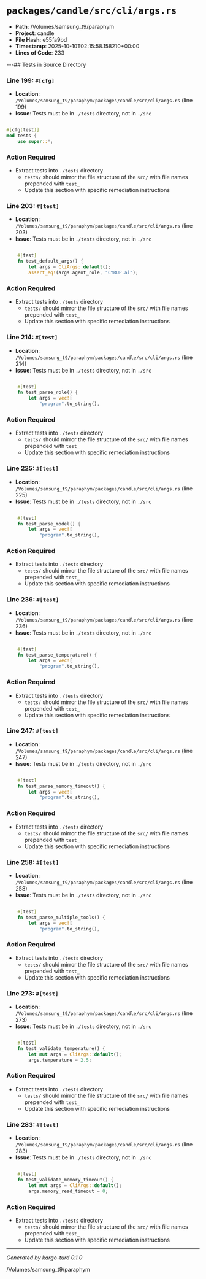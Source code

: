# `packages/candle/src/cli/args.rs`

- **Path**: /Volumes/samsung_t9/paraphym
- **Project**: candle
- **File Hash**: e55fa9bd  
- **Timestamp**: 2025-10-10T02:15:58.158210+00:00  
- **Lines of Code**: 233

---## Tests in Source Directory


### Line 199: `#[cfg]`

- **Location**: `/Volumes/samsung_t9/paraphym/packages/candle/src/cli/args.rs` (line 199)
- **Issue**: Tests must be in `./tests` directory, not in `./src`

```rust

#[cfg(test)]
mod tests {
    use super::*;

```

### Action Required

- Extract tests into `./tests` directory
  - `tests/` should mirror the file structure of the `src/` with file names prepended with `test_`
  - Update this section with specific remediation instructions
  


### Line 203: `#[test]`

- **Location**: `/Volumes/samsung_t9/paraphym/packages/candle/src/cli/args.rs` (line 203)
- **Issue**: Tests must be in `./tests` directory, not in `./src`

```rust

    #[test]
    fn test_default_args() {
        let args = CliArgs::default();
        assert_eq!(args.agent_role, "CYRUP.ai");
```

### Action Required

- Extract tests into `./tests` directory
  - `tests/` should mirror the file structure of the `src/` with file names prepended with `test_`
  - Update this section with specific remediation instructions
  


### Line 214: `#[test]`

- **Location**: `/Volumes/samsung_t9/paraphym/packages/candle/src/cli/args.rs` (line 214)
- **Issue**: Tests must be in `./tests` directory, not in `./src`

```rust

    #[test]
    fn test_parse_role() {
        let args = vec![
            "program".to_string(),
```

### Action Required

- Extract tests into `./tests` directory
  - `tests/` should mirror the file structure of the `src/` with file names prepended with `test_`
  - Update this section with specific remediation instructions
  


### Line 225: `#[test]`

- **Location**: `/Volumes/samsung_t9/paraphym/packages/candle/src/cli/args.rs` (line 225)
- **Issue**: Tests must be in `./tests` directory, not in `./src`

```rust

    #[test]
    fn test_parse_model() {
        let args = vec![
            "program".to_string(),
```

### Action Required

- Extract tests into `./tests` directory
  - `tests/` should mirror the file structure of the `src/` with file names prepended with `test_`
  - Update this section with specific remediation instructions
  


### Line 236: `#[test]`

- **Location**: `/Volumes/samsung_t9/paraphym/packages/candle/src/cli/args.rs` (line 236)
- **Issue**: Tests must be in `./tests` directory, not in `./src`

```rust

    #[test]
    fn test_parse_temperature() {
        let args = vec![
            "program".to_string(),
```

### Action Required

- Extract tests into `./tests` directory
  - `tests/` should mirror the file structure of the `src/` with file names prepended with `test_`
  - Update this section with specific remediation instructions
  


### Line 247: `#[test]`

- **Location**: `/Volumes/samsung_t9/paraphym/packages/candle/src/cli/args.rs` (line 247)
- **Issue**: Tests must be in `./tests` directory, not in `./src`

```rust

    #[test]
    fn test_parse_memory_timeout() {
        let args = vec![
            "program".to_string(),
```

### Action Required

- Extract tests into `./tests` directory
  - `tests/` should mirror the file structure of the `src/` with file names prepended with `test_`
  - Update this section with specific remediation instructions
  


### Line 258: `#[test]`

- **Location**: `/Volumes/samsung_t9/paraphym/packages/candle/src/cli/args.rs` (line 258)
- **Issue**: Tests must be in `./tests` directory, not in `./src`

```rust

    #[test]
    fn test_parse_multiple_tools() {
        let args = vec![
            "program".to_string(),
```

### Action Required

- Extract tests into `./tests` directory
  - `tests/` should mirror the file structure of the `src/` with file names prepended with `test_`
  - Update this section with specific remediation instructions
  


### Line 273: `#[test]`

- **Location**: `/Volumes/samsung_t9/paraphym/packages/candle/src/cli/args.rs` (line 273)
- **Issue**: Tests must be in `./tests` directory, not in `./src`

```rust

    #[test]
    fn test_validate_temperature() {
        let mut args = CliArgs::default();
        args.temperature = 2.5;
```

### Action Required

- Extract tests into `./tests` directory
  - `tests/` should mirror the file structure of the `src/` with file names prepended with `test_`
  - Update this section with specific remediation instructions
  


### Line 283: `#[test]`

- **Location**: `/Volumes/samsung_t9/paraphym/packages/candle/src/cli/args.rs` (line 283)
- **Issue**: Tests must be in `./tests` directory, not in `./src`

```rust

    #[test]
    fn test_validate_memory_timeout() {
        let mut args = CliArgs::default();
        args.memory_read_timeout = 0;
```

### Action Required

- Extract tests into `./tests` directory
  - `tests/` should mirror the file structure of the `src/` with file names prepended with `test_`
  - Update this section with specific remediation instructions
  

---

*Generated by kargo-turd 0.1.0*

/Volumes/samsung_t9/paraphym